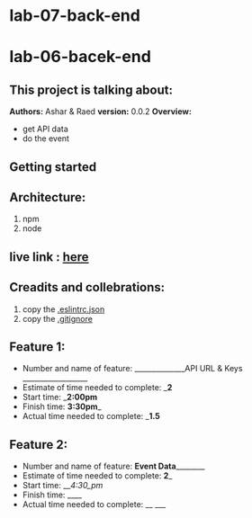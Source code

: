 # lab-07-back-end
# lab-06-bacek-end
## This project is talking about:
**Authors:** Ashar & Raed
**version:** 0.0.2
**Overview:**
* get API data  
* do the event 
## Getting started
## Architecture:
1. npm 
2. node 
## live link : [here](https://raedeid.github.io/lab-07-back-end/)
## Creadits and collebrations:
1. copy the [.eslintrc.json](https://github.com/LTUC/amman-201d2/blob/master/configs/.eslintrc.json)
2. copy the [.gitignore](https://github.com/LTUC/amman-301d2/blob/master/class-00/lab-d/starter-code/.gitignore)

## Feature 1:
* Number and name of feature: ______________API URL & Keys __________________
* Estimate of time needed to complete: ___2__
* Start time: ___2:00pm__
* Finish time: __3:30pm___
* Actual time needed to complete: ___1.5__
## Feature 2:
* Number and name of feature: ____________Event Data____________________
* Estimate of time needed to complete: __2___
* Start time: ___4:30_pm_
* Finish time: ____
* Actual time needed to complete: __ ___